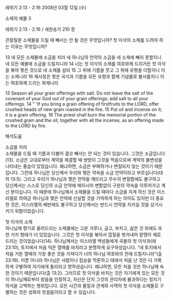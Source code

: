 레위기 2:13 - 2:16 
2008년 03월 12일 (수)

소제의 예물 3



레위기 2:13 - 2:16 / 새찬송가 210 장


관찰질문
소제물을 드릴 때 빼서는 안 될 것은 무엇입니까?
첫 이삭의 소제를 드려야 하는 이유는 무엇입니까?

13 네 모든 소제물에 소금을 치라 네 하나님의 언약의 소금을 네 소제에 빼지 못할지니 네 모든 예물에 소금을 드릴지니라 14 너는 첫 이삭의 소제를 여호와께 드리거든 첫 이삭을 볶아 찧은 것으로 네 소제를 삼되 15 그 위에 기름을 붓고 그 위에 유향을 더할지니 이는 소제니라 16 제사장은 찧은 곡식과 기름을 모든 유향과 함께 기념물로 불사를지니 이는 여호와께 드리는 화제니라 

13 Season all your grain offerings with salt. Do not leave the salt of the covenant of your God out of your grain offerings; add salt to all your offerings. 14 " 'If you bring a grain offering of firstfruits to the LORD, offer crushed heads of new grain roasted in the fire. 15 Put oil and incense on it; it is a grain offering. 16 The priest shall burn the memorial portion of the crushed grain and the oil, together with all the incense, as an offering made to the LORD by fire.

해석도움





소금을 치라  
소제물을 드릴 때 기름과 더불어 결코 빼서는 안 되는 것이 있습니다. 그것은 소금입니다(13). 소금은 고대로부터 계약을 체결할 때 쌍방이 그것을 먹음으로써 계약의 불변성을 나타내는 풍습이 있었습니다. 왜냐하면, 소금은 부패하거나 변질되지 않는 것이기 때문입니다. 그런데 하나님은 당신께서 우리와 맺은 약속을 소금 언약이라고 부르십니다(대하 13:5). 그리고 우리가 하나님과 맺은 언약을 깨뜨리고 무수히 변절함에도 불구하고 당신께서는 스스로 당신의 소금 언약에 매이시어 변함없이 구원의 약속을 이루어가고 계신 분이십니다. 이 때문에 하나님께서 소제물을 드릴 때마다 소금을 치게 하신 것은 이스라엘로 하여금 하나님과 맺은 언약에 신실할 것을 기억하게 하는 의미도 있지만 더 중요한 것은, 이스라엘의 배반에도 불구하고 당신께서는 반드시 언약을 지키실 것을 상기시키기 위함이었습니다.     

첫 이삭의 소제  
하나님께 향기로 올려드리는 소제물에는 고운 가루나, 굽고, 부치고, 삶은 것 외에도 또 한 가지 형태가 더 있었습니다. 그것은 첫 이삭을 볶아서 껍질을 벗겨내어 알맹이 채로 드리는 것이었습니다(14). 하나님께서는 이스라엘 백성들에게 곡물의 첫 이삭과(레 23:10), 토지에서 처음 익은 열매를 바치라고 분명하게 요구하셨습니다. “네 토지에서 처음 거둔 열매의 가장 좋은 것을 가져다가 너의 하나님 여호와의 전에 드릴지니라”(출 23:19). 이뿐 아니라 하나님은 사람이나 짐승을 막론하고 태에서 처음 난 것은 다 거룩하게 구별하여 자기에게 돌리라고 명하셨습니다. 왜냐하면, 모든 처음 것은 하나님께 속한 것이기 때문입니다(출 13:2). 그러므로 첫 이삭을 바치는 것은 자기에게 있는 모든 것이 하나님께로부터 왔음을 인정하고, 자신은 단지 그것의 관리자에 불과하다는 청지기 의식을 고백하는 행위입니다. 모든 시간과 물질과 관계와 사역의 첫 이삭을 소제물로 구별하는 것은 성화의 첫걸음이라고 할 수 있습니다.